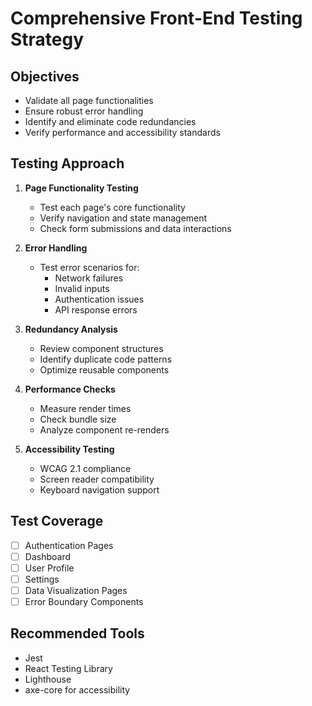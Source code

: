 # Comprehensive Front-End Testing Strategy

## Objectives
- Validate all page functionalities
- Ensure robust error handling
- Identify and eliminate code redundancies
- Verify performance and accessibility standards

## Testing Approach
1. **Page Functionality Testing**
   - Test each page's core functionality
   - Verify navigation and state management
   - Check form submissions and data interactions

2. **Error Handling**
   - Test error scenarios for:
     * Network failures
     * Invalid inputs
     * Authentication issues
     * API response errors

3. **Redundancy Analysis**
   - Review component structures
   - Identify duplicate code patterns
   - Optimize reusable components

4. **Performance Checks**
   - Measure render times
   - Check bundle size
   - Analyze component re-renders

5. **Accessibility Testing**
   - WCAG 2.1 compliance
   - Screen reader compatibility
   - Keyboard navigation support

## Test Coverage
- [ ] Authentication Pages
- [ ] Dashboard
- [ ] User Profile
- [ ] Settings
- [ ] Data Visualization Pages
- [ ] Error Boundary Components

## Recommended Tools
- Jest
- React Testing Library
- Lighthouse
- axe-core for accessibility
